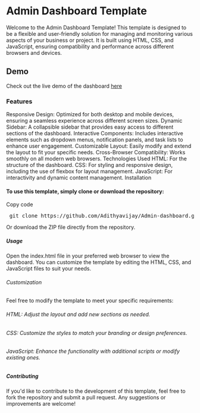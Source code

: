 # Admin Dashboard Template   
Welcome to the Admin Dashboard Template! This template is designed to be a flexible and user-friendly solution for managing and monitoring various aspects of your business or project. It is built using HTML, CSS, and JavaScript, ensuring compatibility and performance across different browsers and devices.

## Demo
Check out the live demo of the dashboard [here](https://adithyavijay.github.io/Admin-dashboard/)

### Features
Responsive Design: Optimized for both desktop and mobile devices, ensuring a seamless experience across different screen sizes.
Dynamic Sidebar: A collapsible sidebar that provides easy access to different sections of the dashboard.
Interactive Components: Includes interactive elements such as dropdown menus, notification panels, and task lists to enhance user engagement.
Customizable Layout: Easily modify and extend the layout to fit your specific needs.
Cross-Browser Compatibility: Works smoothly on all modern web browsers.
Technologies Used
HTML: For the structure of the dashboard.
CSS: For styling and responsive design, including the use of flexbox for layout management.
JavaScript: For interactivity and dynamic content management.
Installation
#### To use this template, simply clone or download the repository:


Copy code
<pre> git clone https://github.com/Adithyavijay/Admin-dashboard.git </pre> 
Or download the ZIP file directly from the repository.

##### Usage
Open the index.html file in your preferred web browser to view the dashboard. You can customize the template by editing the HTML, CSS, and JavaScript files to suit your needs.

###### Customization
Feel free to modify the template to meet your specific requirements:  

 ###### HTML: Adjust the layout and add new sections as needed.
###### CSS: Customize the styles to match your branding or design preferences.
###### JavaScript: Enhance the functionality with additional scripts or modify existing ones.
##### Contributing
If you'd like to contribute to the development of this template, feel free to fork the repository and submit a pull request. Any suggestions or improvements are welcome!



